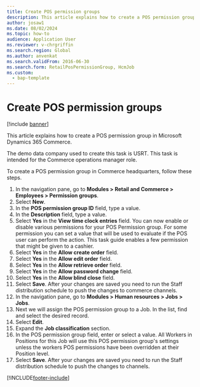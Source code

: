 ```yaml
---
title: Create POS permission groups
description: This article explains how to create a POS permission group in Microsoft Dynamics 365 Commerce.
author: josaw1
ms.date: 08/02/2024
ms.topic: how-to
audience: Application User
ms.reviewer: v-chrgriffin
ms.search.region: Global
ms.author: anvenkat
ms.search.validFrom: 2016-06-30
ms.search.form: RetailPosPermissionGroup, HcmJob
ms.custom: 
  - bap-template
---
```

# Create POS permission groups

[!include [banner](../includes/banner.md)]

This article explains how to create a POS permission group in Microsoft Dynamics 365 Commerce. 

The demo data company used to create this task is USRT. This task is intended for the Commerce operations manager role.

To create a POS permission group in Commerce headquarters, follow these steps.

1. In the navigation pane, go to **Modules \> Retail and Commerce \> Employees \> Permission groups**.
2. Select **New**.
3. In the **POS permission group ID** field, type a value.
4. In the **Description** field, type a value.
5. Select **Yes** in the **View time clock entries** field. You can now enable or disable various permissions for your POS Permission group. For some permission you can set a value that will be used to evaluate if the POS user can perform the action. This task guide enables a few permission that might be given to a cashier.  
6. Select **Yes** in the **Allow create order** field.
7. Select **Yes** in the **Allow edit order** field.
8. Select **Yes** in the **Allow retrieve order** field.
9. Select **Yes** in the **Allow password change** field.
10. Select **Yes** in the **Allow blind close** field.
11. Select **Save**. After your changes are saved you need to run the Staff distribution schedule to push the changes to commerce channels. 
12. In the navigation pane, go to **Modules \> Human resources \> Jobs \> Jobs**.
13. Next we will assign the POS permission group to a Job. In the list, find and select the desired record.
14. Select **Edit**.
15. Expand the **Job classification** section.
16. In the POS permission group field, enter or select a value. All Workers in Positions for this Job will use this POS permission group's settings unless the workers POS permissions have been overridden at their Position level.  
17. Select **Save**. After your changes are saved you need to run the Staff distribution schedule to push the changes to channels.  



[!INCLUDE[footer-include](../../includes/footer-banner.md)]
